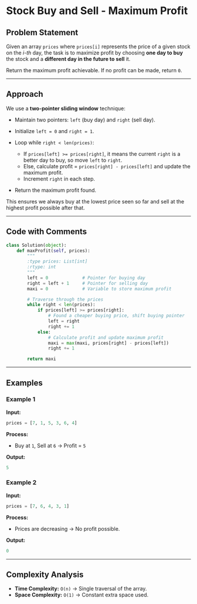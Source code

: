 # Stock Buy and Sell - Maximum Profit

## Problem Statement

Given an array `prices` where `prices[i]` represents the price of a given stock on the *i-th* day, the task is to maximize profit by choosing **one day to buy** the stock and a **different day in the future to sell** it.

Return the maximum profit achievable. If no profit can be made, return `0`.

---

## Approach

We use a **two-pointer sliding window** technique:

* Maintain two pointers: `left` (buy day) and `right` (sell day).
* Initialize `left = 0` and `right = 1`.
* Loop while `right < len(prices)`:

  * If `prices[left] >= prices[right]`, it means the current `right` is a better day to buy, so move `left` to `right`.
  * Else, calculate profit = `prices[right] - prices[left]` and update the maximum profit.
  * Increment `right` in each step.
* Return the maximum profit found.

This ensures we always buy at the lowest price seen so far and sell at the highest profit possible after that.

---

## Code with Comments

```python
class Solution(object):
    def maxProfit(self, prices):
        """
        :type prices: List[int]
        :rtype: int
        """
        left = 0             # Pointer for buying day
        right = left + 1     # Pointer for selling day
        maxi = 0             # Variable to store maximum profit

        # Traverse through the prices
        while right < len(prices):
            if prices[left] >= prices[right]:
                # Found a cheaper buying price, shift buying pointer
                left = right
                right += 1
            else:
                # Calculate profit and update maximum profit
                maxi = max(maxi, prices[right] - prices[left])
                right += 1

        return maxi
```

---

## Examples

### Example 1

**Input:**

```python
prices = [7, 1, 5, 3, 6, 4]
```

**Process:**

* Buy at `1`, Sell at `6` → Profit = `5`

**Output:**

```python
5
```

### Example 2

**Input:**

```python
prices = [7, 6, 4, 3, 1]
```

**Process:**

* Prices are decreasing → No profit possible.

**Output:**

```python
0
```

---

## Complexity Analysis

* **Time Complexity:** `O(n)` → Single traversal of the array.
* **Space Complexity:** `O(1)` → Constant extra space used.
